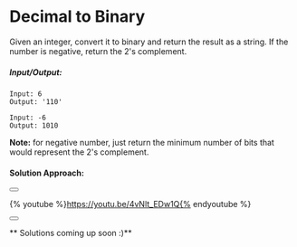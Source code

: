 # Decimal to Binary

Given an integer, convert it to binary and return the result as a string. If the number is negative, return the 2's complement.

<!--sec data-title="Example" data-id="example" data-show=true ces-->
##### Input/Output:
```
Input: 6
Output: '110'

Input: -6
Output: 1010
```

**Note:** for negative number, just return the minimum number of bits that would represent the 2's complement.

#### Solution Approach:

<button class="section" target="solapproach" show="Show solution approach" hide="Hide solution approach"></button>

<!--endsec-->

<!--sec data-title="Solution Approach" data-id="solapproach" data-show=false data-nopdf=true ces-->

{% youtube %}https://youtu.be/4vNlt_EDw1Q{% endyoutube %}

<!--endsec-->

<button class="section" target="solution" show="Show solution" hide="Hide solution"></button>

<!--sec data-title="Solution" data-id="solution" data-show=false ces-->
** Solutions coming up soon :)**
<!--endsec-->